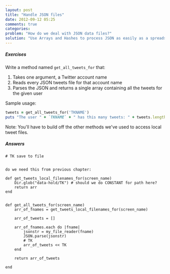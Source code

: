 ```yaml
---
layout: post
title: "Handle JSON files"
date: 2012-09-12 05:25
comments: true
categories: 
problem: "How do we deal with JSON data files?"
solution: "Use Arrays and Hashes to process JSON as easily as a spreadsheet"
---
```

 

##### Exercises

Write a method named `get_all_tweets_for` that:

1) Takes one argument, a Twitter account name
2) Reads every JSON tweets file for that account name
3) Parses the JSON and returns a single array containing all the tweets for the given user


Sample usage:

``` ruby
tweets = get_all_tweets_for('TKNAME')
puts "The user " + `TKNAME` + " has this many tweets: " + tweets.length.to_s
```

Note: You'll have to build off the other methods we've used to access local tweet files.



##### Answers

```
# TK save to file


do we need this from previous chapter:

def get_tweets_local_filenames_for(screen_name)
	Dir.glob("data-hold/TK") # should we do CONSTANT for path here?
	return arr
end


def get_all_tweets_for(screen_name)
	arr_of_fnames = get_tweets_local_filenames_for(screen_name)
	
	arr_of_tweets = []
	
	arr_of_fnames.each do |fname|
		jsonstr = my_file_reader(fname)
		JSON.parse(jsonstr)
		# TK
		arr_of_tweets << TK
	end
	
	return arr_of_tweets

end
```